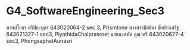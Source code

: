 # G4_SoftwareEngineering_Sec3

นายปโยธร ศรีปิยะบุตร 643020064-2 sec 3, Prismtone
นางสาวปิยธิดา ชัยประเสริฐ 643021327-1 sec3, PiyathidaChaiprasroet
นายพงศพัศ อุณาศรี 643020627-4 sec3, PhongsaphatAunasri
